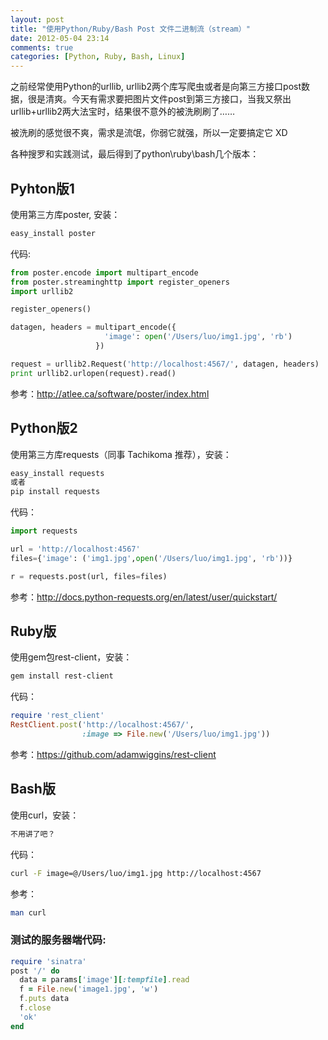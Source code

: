 ```yaml
---
layout: post
title: "使用Python/Ruby/Bash Post 文件二进制流（stream）"
date: 2012-05-04 23:14
comments: true
categories: [Python, Ruby, Bash, Linux] 
---
```

之前经常使用Python的urllib, urllib2两个库写爬虫或者是向第三方接口post数据，很是清爽。今天有需求要把图片文件post到第三方接口，当我又祭出urllib+urllib2两大法宝时，结果很不意外的被洗刷刷了……

被洗刷的感觉很不爽，需求是流氓，你弱它就强，所以一定要搞定它 XD

各种搜罗和实践测试，最后得到了python\ruby\bash几个版本：

<!-- more -->

## Pyhton版1

使用第三方库poster, 安装：
``` bash
easy_install poster
```

代码:
``` python
from poster.encode import multipart_encode
from poster.streaminghttp import register_openers
import urllib2

register_openers()

datagen, headers = multipart_encode({
                     'image': open('/Users/luo/img1.jpg', 'rb')
                   })

request = urllib2.Request('http://localhost:4567/', datagen, headers)
print urllib2.urlopen(request).read()
```
参考：<http://atlee.ca/software/poster/index.html>

## Python版2

使用第三方库requests（同事 Tachikoma 推荐），安装：
``` bash
easy_install requests
或者
pip install requests
```
代码：
``` python
import requests

url = 'http://localhost:4567'
files={'image': ('img1.jpg',open('/Users/luo/img1.jpg', 'rb'))}

r = requests.post(url, files=files)
```
参考：<http://docs.python-requests.org/en/latest/user/quickstart/>

## Ruby版

使用gem包rest-client，安装：
``` bash
gem install rest-client
```
代码：
``` ruby
require 'rest_client'
RestClient.post('http://localhost:4567/', 
                :image => File.new('/Users/luo/img1.jpg'))
```
参考：<https://github.com/adamwiggins/rest-client>

## Bash版

使用curl，安装：
``` bash
不用讲了吧？
```
代码：
``` bash
curl -F image=@/Users/luo/img1.jpg http://localhost:4567
```
参考：
``` bash
man curl
```

### 测试的服务器端代码:
``` ruby
require 'sinatra'
post '/' do
  data = params['image'][:tempfile].read
  f = File.new('image1.jpg', 'w')
  f.puts data
  f.close
  'ok'
end
```
